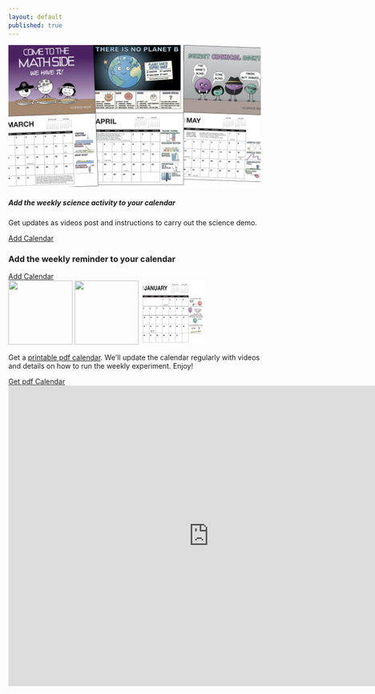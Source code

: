 ```yaml
---
layout: default
published: true
---
```


<script async data-uid="a49ed8ae29" src="https://marvelous-thinker-501.ck.page/a49ed8ae29/index.js"></script>
<div id="main" class="container">
  <div class="card bg-light col-md-8 col-md-offset-2">
  <div class="row no-gutters">
    <div class="col-md-6">
      <img src="images/CalendarPreview/ScienceMomCalendar.002.jpeg" class="card-img" alt="2020 science Calendar">
    </div>
    <div class="col-md-6">
      <div class="card-body">
        <h5 class="card-title">Add the weekly science activity to your calendar</h5>
        <p class="card-text">Get updates as videos post and instructions to carry out the science demo.</p>
        <a href="https://calendar.google.com/calendar/r?cid=evcd1rv85b57ecnh9fpeapgse8@group.calendar.google.com" target="_blank" class="btn btn-primary">Add Calendar</a>
      </div>
    </div>
  </div>
</div>
  
  
  <div class="row">
    <div class="col-sm-6">
      <div class="card bg-light">
        <div class="card-body">
          <h3>Add the weekly reminder to your calendar</h3>
          <a href="https://calendar.google.com/calendar/r?cid=evcd1rv85b57ecnh9fpeapgse8@group.calendar.google.com" target="_blank" class="btn btn-primary">Add Calendar</a>
        </div>
      </div>
    </div>
    <div class="col-sm-6">
      <div class="card bg-light">
        <div class="card-body">
        <img src="images/CalendarPreview/FrontCover.jpg" height="128" width="128" style="">
        <img src="images/CalendarPreview/Penicillin.jpg" height="128" width="128" style="">
        <img src="images/CalendarPreview/January.jpg" height="128" width="128" style="">
        <p>Get a <a href="https://marvelous-thinker-501.ck.page/a49ed8ae29" target="_blank">printable pdf calendar</a>. We'll update the calendar regularly with videos and details on how to run the weekly experiment. Enjoy!</p>
          <a href="https://marvelous-thinker-501.ck.page/a49ed8ae29" target="_blank" class="btn btn-primary">Get pdf Calendar</a>
        </div>
      </div>
    </div>
    <iframe src="https://calendar.google.com/calendar/embed?src=evcd1rv85b57ecnh9fpeapgse8%40group.calendar.google.com&ctz=America%2FLos_Angeles" style="border: 0" width="800" height="600" frameborder="0" scrolling="no"></iframe> 
  </div>
</div>




